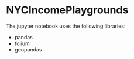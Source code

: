 # NYCIncomePlaygrounds

The jupyter notebook uses the following libraries:
- pandas
- folium
- geopandas

